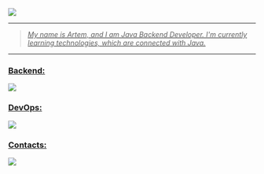 <div>
  <a href="https://github.com/Nightingaale">
  <img src ="https://user-images.githubusercontent.com/74038190/225813708-98b745f2-7d22-48cf-9150-083f1b00d6c9.gif" alt = " "/>    
</div>

<hr>

> <p>
>   <i>
>    My name is Artem, and I am Java Backend Developer. I'm currently learning technologies, which are connected with Java.
>   </i>
> </p>

<hr>

### <p align="left">Backend:</p>  

<p align="left">
    <img src="https://skillicons.dev/icons?i=java,maven,gradle,hibernate,spring"/>
</p>

### <p align="left">DevOps:</p> 

<p align="left">
    <img src="https://skillicons.dev/icons?i=postgresql,mongodb,redis,kafka,postman,docker,git,jenkins,gitlab,bash"/>
</p>

### <h3 align = "left">Contacts:</h3>
 <p align="left">
    <img src="https://skillicons.dev/icons?i=discord,gmail,linkedin"/>
 </p>
</div>
